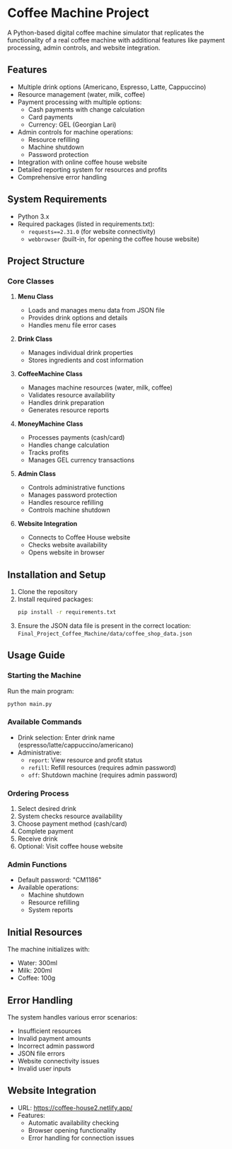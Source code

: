 # Coffee Machine Project

A Python-based digital coffee machine simulator that replicates the functionality of a real coffee machine with additional features like payment processing, admin controls, and website integration.

## Features

- Multiple drink options (Americano, Espresso, Latte, Cappuccino)
- Resource management (water, milk, coffee)
- Payment processing with multiple options:
  - Cash payments with change calculation
  - Card payments
  - Currency: GEL (Georgian Lari)
- Admin controls for machine operations:
  - Resource refilling
  - Machine shutdown
  - Password protection
- Integration with online coffee house website
- Detailed reporting system for resources and profits
- Comprehensive error handling

## System Requirements

- Python 3.x
- Required packages (listed in requirements.txt):
  - `requests==2.31.0` (for website connectivity)
  - `webbrowser` (built-in, for opening the coffee house website)

## Project Structure

### Core Classes

1. **Menu Class**
   - Loads and manages menu data from JSON file
   - Provides drink options and details
   - Handles menu file error cases
2. **Drink Class**

   - Manages individual drink properties
   - Stores ingredients and cost information

3. **CoffeeMachine Class**

   - Manages machine resources (water, milk, coffee)
   - Validates resource availability
   - Handles drink preparation
   - Generates resource reports

4. **MoneyMachine Class**

   - Processes payments (cash/card)
   - Handles change calculation
   - Tracks profits
   - Manages GEL currency transactions

5. **Admin Class**

   - Controls administrative functions
   - Manages password protection
   - Handles resource refilling
   - Controls machine shutdown

6. **Website Integration**
   - Connects to Coffee House website
   - Checks website availability
   - Opens website in browser

## Installation and Setup

1. Clone the repository
2. Install required packages:
   ```bash
   pip install -r requirements.txt
   ```
3. Ensure the JSON data file is present in the correct location:
   `Final_Project_Coffee_Machine/data/coffee_shop_data.json`

## Usage Guide

### Starting the Machine

Run the main program:

```bash
python main.py
```

### Available Commands

- Drink selection: Enter drink name (espresso/latte/cappuccino/americano)
- Administrative:
  - `report`: View resource and profit status
  - `refill`: Refill resources (requires admin password)
  - `off`: Shutdown machine (requires admin password)

### Ordering Process

1. Select desired drink
2. System checks resource availability
3. Choose payment method (cash/card)
4. Complete payment
5. Receive drink
6. Optional: Visit coffee house website

### Admin Functions

- Default password: "CM1186"
- Available operations:
  - Machine shutdown
  - Resource refilling
  - System reports

## Initial Resources

The machine initializes with:

- Water: 300ml
- Milk: 200ml
- Coffee: 100g

## Error Handling

The system handles various error scenarios:

- Insufficient resources
- Invalid payment amounts
- Incorrect admin password
- JSON file errors
- Website connectivity issues
- Invalid user inputs

## Website Integration

- URL: https://coffee-house2.netlify.app/
- Features:
  - Automatic availability checking
  - Browser opening functionality
  - Error handling for connection issues
